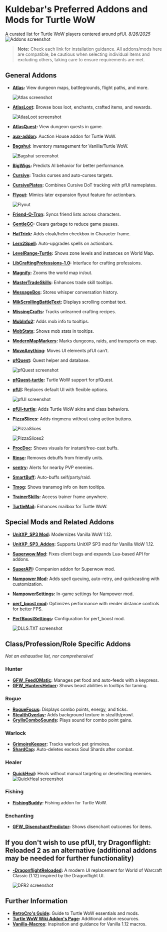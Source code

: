 # Kuldebar's Preferred Addons and Mods for Turtle WoW

A curated list for Turtle WoW players centered around pfUI.
*8/26/2025*
  ![Addons screenshot](https://github.com/Kuldebar/atoning-unifex/blob/84025aecbe422fc7137a052b486e2debdc6429cc/Addons.png)
  
> **Note:** Check each link for installation guidance. All addons/mods here are compatible, be cautious when selecting individual items and excluding others, taking care to ensure requirements are met.

## General Addons

- **[Atlas](https://github.com/Otari98/Atlas):** View dungeon maps, battlegrounds, flight paths, and more.
    
  ![Atlas screenshot](https://github.com/Kuldebar/atoning-unifex/blob/70056411c161a04d11d2f780b25837ad798b794b/Atlas.png)
  
- **[AtlasLoot](https://github.com/Otari98/AtlasLoot):** Browse boss loot, enchants, crafted items, and rewards.
    
  ![AtlasLoot screenshot](https://github.com/Kuldebar/atoning-unifex/blob/345e96acb38792288f47809894b3ecf39833d56b/AtlasLoot1.png)
  
- **[AtlasQuest](https://github.com/Otari98/AtlasQuest):** View dungeon quests in game.
- **[aux-addon](https://github.com/gwetchen/aux-addon):** Auction House addon for Turtle WoW.
- **[Bagshui](https://github.com/veechs/Bagshui):** Inventory management for Vanilla/Turtle WoW.
  
  ![Bagshui screenshot](https://github.com/Kuldebar/atoning-unifex/blob/70056411c161a04d11d2f780b25837ad798b794b/BagShui.png)
  
- **[BigWigs](https://github.com/pepopo978/BigWigs):** Predicts AI behavior for better performance.  
- **[Cursive](https://github.com/pepopo978/Cursive):** Tracks curses and auto-curses targets.
- **[CursivePlates](https://github.com/goajos/CursivePlates):** Combines Cursive DoT tracking with pfUI nameplates.
- **[Flyout](https://github.com/luskanek/Flyout):** Mimics later expansion flyout feature for actionbars.
  
    ![Flyout](https://github.com/Kuldebar/atoning-unifex/blob/55cf240f82dd2fb55f893fd13bbcaedaa15b4764/Flyout.png)
  
- **[Friend-O-Tron](https://github.com/refaim/Friend-O-Tron):** Syncs friend lists across characters.
- **[GentleGC](https://github.com/MarcelineVQ/GentleGC):** Clears garbage to reduce game pauses.
- **[HatTrick](https://github.com/vakos1/HatTrick):** Adds cloak/helm checkbox in Character frame.
- **[Lern2Spell](https://github.com/mrrosh/Lern2Spell):** Auto-upgrades spells on actionbars.
- **[LevelRange-Turtle](https://github.com/Spartelfant/LevelRange-Turtle):** Shows zone levels and instances on World Map.
- **[LibCraftingProfessions-1.0](https://github.com/refaim/LibCraftingProfessions-1.0):** Interface for crafting professions.
- **[Magnify](https://github.com/luskanek/Magnify):** Zooms the world map in/out.
- **[MasterTradeSkills](https://github.com/refaim/MasterTradeSkills):** Enhances trade skill tooltips.
- **[MessageBox](https://github.com/tilare/MessageBox):** Stores whisper conversation history.
- **[MikScrollingBattleText](https://github.com/pepopo978/Vanilla_MikScrollingBattleText):** Displays scrolling combat text.
- **[MissingCrafts](https://github.com/refaim/MissingCrafts):** Tracks unlearned crafting recipes.
- **[MobInfo2](https://github.com/refaim/MobInfo2):** Adds mob info to tooltips.
- **[MobStats](https://github.com/refaim/MobStats):** Shows mob stats in tooltips.
- **[ModernMapMarkers](https://github.com/tilare/ModernMapMarkers):** Marks dungeons, raids, and transports on map.
- **[MoveAnything](https://github.com/GryllsAddons/MoveAnything):** Moves UI elements pfUI can’t.
- **[pfQuest](https://github.com/shagu/pfQuest):** Quest helper and database.
  
  ![pfQuest screenshot](https://github.com/Kuldebar/atoning-unifex/blob/70056411c161a04d11d2f780b25837ad798b794b/pfQuest.png)
  
- **[pfQuest-turtle](https://github.com/shagu/pfQuest-turtle):** Turtle WoW support for pfQuest.
- **[pfUI](https://github.com/shagu/pfUI):** Replaces default UI with flexible options.
    
  ![pfUI screenshot](https://github.com/Kuldebar/atoning-unifex/blob/70056411c161a04d11d2f780b25837ad798b794b/pfUI.png)
  
- **[pfUI-turtle](https://github.com/doorknob6/pfUI-turtle):** Adds Turtle WoW skins and class behaviors.
- **[PizzaSlices](https://github.com/Pizzahawaiii/PizzaSlices):** Adds ringmenu without using action buttons.

    ![PizzaSlices](https://github.com/Kuldebar/atoning-unifex/blob/55cf240f82dd2fb55f893fd13bbcaedaa15b4764/PizzaSlices.jpg)
  
    ![PizzaSlices2](https://github.com/Kuldebar/atoning-unifex/blob/55cf240f82dd2fb55f893fd13bbcaedaa15b4764/PizzaSlices2.jpg)
  
- **[ProcDoc](https://github.com/wsmaxcy/ProcDoc):** Shows visuals for instant/free-cast buffs.
- **[Rinse](https://github.com/pepopo978/Rinse):** Removes debuffs from friendly units.
- **[sentry](https://github.com/shirsig/sentry):** Alerts for nearby PVP enemies.
- **[SmartBuff](https://github.com/Lexiebean/SmartBuff):** Auto-buffs self/party/raid.
- **[Tmog](https://github.com/Otari98/Tmog):** Shows transmog info on item tooltips.
- **[TrainerSkills](https://github.com/refaim/TrainerSkills):** Access trainer frame anywhere.
- **[TurtleMail](https://github.com/Otari98/TurtleMail):** Enhances mailbox for Turtle WoW.

## Special Mods and Related Addons

- **[UnitXP_SP3 Mod](https://github.com/allfoxwy/UnitXP_SP3):** Modernizes Vanilla WoW 1.12.
- **[UnitXP_SP3_Addon](https://github.com/allfoxwy/UnitXP_SP3_Addon):** Supports UnitXP SP3 mod for Vanilla WoW 1.12.
- **[Superwow Mod](https://github.com/balakethelock/SuperWoW):** Fixes client bugs and expands Lua-based API for addons.
- **[SuperAPI](https://github.com/balakethelock/SuperAPI):** Companion addon for Superwow mod.
- **[Nampower Mod](https://github.com/pepopo978/nampower):** Adds spell queuing, auto-retry, and quickcasting with customization.
- **[NampowerSettings](https://github.com/pepopo978/Nampowersettings):** In-game settings for Nampower mod.
- **[perf_boost mod](https://github.com/pepopo978/perf_boost):** Optimizes performance with render distance controls for better FPS.
- **[PerfBoostSettings](https://github.com/pepopo978/PerfBoostSettings):** Configuration for perf_boost mod.
  
  ![DLLS.TXT screenshot](https://github.com/Kuldebar/atoning-unifex/blob/84025aecbe422fc7137a052b486e2debdc6429cc/Mod_Dlls.png)

## Class/Profession/Role Specific Addons

*Not an exhaustive list, nor comprehensive!*

### Hunter

- **[GFW_FeedOMatic](https://github.com/nosrednaski/GFW_FeedOMatic):** Manages pet food and auto-feeds with a keypress.
- **[GFW_HuntersHelper](https://github.com/McPewPew/GFW_HuntersHelper):** Shows beast abilities in tooltips for taming.

### Rogue

- **[RogueFocus](https://github.com/Road-block/RogueFocus):** Displays combo points, energy, and ticks.
- **[StealthOverlay](https://github.com/yutsuku/StealthOverlay):** Adds background texture in stealth/prowl.
- **[GryllsComboSounds](https://github.com/GryllsAddons/GryllsComboSounds):** Plays sound for combo point gains.

### Warlock

- **[GrimoireKeeper](https://github.com/Scoboose/GrimoireKeeper):** Tracks warlock pet grimoires.
- **[ShardCap](https://github.com/dogmax/ShardCap):** Auto-deletes excess Soul Shards after combat.

### Healer

- **[QuickHeal](https://github.com/jrc13245/QuickHeal):** Heals without manual targeting or deselecting enemies.  
  ![QuickHeal screenshot](https://github.com/Kuldebar/atoning-unifex/blob/0fd532e8b2b7412b543eb0582ccdb815c4ca8426/QuickHeal.png)

### Fishing

- **[FishingBuddy](https://github.com/Lexiebean/FishingBuddy):** Fishing addon for Turtle WoW.  

### Enchanting

- **[GFW_DisenchantPredictor](https://github.com/McPewPew/GFW_DisenchantPredictor):** Shows disenchant outcomes for items.
  
## If you don't wish to use pfUI, try Dragonflight: Reloaded 2 as an alternative (additional addons may be needed for further functionality)
- **[-DragonflightReloaded](https://github.com/MtxGrower33/-DragonflightReloaded):** A modern UI replacement for World of Warcraft Classic (1.12) inspired by the Dragonflight UI.
  
  ![DFR2 screenshot](https://github.com/Kuldebar/atoning-unifex/blob/f336c0fe1e30eaf04de47fbcc95ee66bbed126bb/DFR2.png)
  
## Further Information

- **[RetroCro's Guide](https://github.com/RetroCro/TurtleWoW-Mods):** Guide to Turtle WoW essentials and mods.
- **[Turtle WoW Wiki Addon's Page](https://turtle-wow.fandom.com/wiki/Addons):** Additional addon resources.
- **[Vanilla-Macros](https://github.com/Meridaw/Vanilla-Macros):** Inspiration and guidance for Vanilla 1.12 macros.
